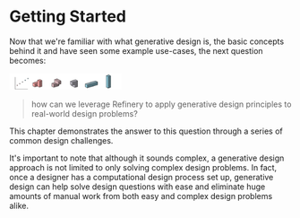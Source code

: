 # Getting Started

Now that we're familiar with what generative design is, the basic concepts behind it and have seen some example use-cases, the next question becomes:

<img src="../assets/hello/hellorefinery.png" style="width:200px;"/>

> how can we leverage Refinery to apply generative design principles to real-world design problems?

This chapter demonstrates the answer to this question through a series of common design challenges.

It's important to note that although it sounds complex, a generative design approach is not limited to only solving complex design problems. In fact, once a designer has a computational design process set up, generative design can help solve design questions with ease and eliminate huge amounts of manual work from both easy and complex design problems alike.
